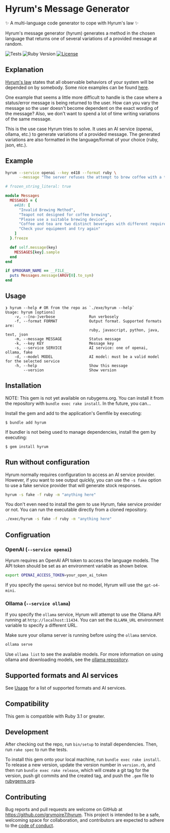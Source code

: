 # Hyrum's Message Generator

✨ A multi-language code generator to cope with Hyrum's law ✨

Hyrum's message generator (hyrum) generates a method in the chosen language that
returns one of several variations of a provided message at random.

![Tests](https://github.com/grymoire7/hyrum/actions/workflows/ruby.yml/badge.svg?branch=main)
![Ruby Version](https://img.shields.io/badge/Ruby-3.3.5-green?logo=Ruby&logoColor=red&label=Ruby%20version&color=green)
[![License](https://img.shields.io/badge/license-MIT-green.svg)](https://github.com/grymoire7/hyrum/blob/main/LICENSE.txt)

## Explanation
[Hyrum's law][hd] states that all observable behaviors of your system will be
depended on by somebody. Some nice examples can be found [here][he].

One example that seems a little more difficult to handle is the case where a
status/error message is being returned to the user. How can you vary the message
so the user doesn't become dependent on the exact wording of the message?
Also, we don't want to spend a lot of time writing variations of the same message.

This is the use case Hyrum tries to solve. It uses an AI service (openai,
ollama, etc.) to generate variations of a provided message. The generated
variations are also formatted in the language/format of your choice (ruby,
json, etc.).

## Example

```bash
hyrum --service openai --key e418 --format ruby \
      --message "The server refuses the attempt to brew coffee with a teapot"
```

```ruby
# frozen_string_literal: true

module Messages
  MESSAGES = {
    e418: [
      "Invalid Brewing Method",
      "Teapot not designed for coffee brewing",
      "Please use a suitable brewing device",
      "Coffee and tea are two distinct beverages with different requirements",
      "Check your equipment and try again"
    ]
  }.freeze

  def self.message(key)
    MESSAGES[key].sample
  end
end

if $PROGRAM_NAME == __FILE__
  puts Messages.message(ARGV[0].to_sym)
end
```

## Usage

```
❯ hyrum --help # OR from the repo as `./exe/hyrum --help`
Usage: hyrum [options]
    -v, --[no-]verbose               Run verbosely
    -f, --format FORMAT              Output format. Supported formats are:
                                     ruby, javascript, python, java, text, json
    -m, --message MESSAGE            Status message
    -k, --key KEY                    Message key
    -s, --service SERVICE            AI service: one of openai, ollama, fake
    -d, --model MODEL                AI model: must be a valid model for the selected service
    -h, --help                       Show this message
        --version                    Show version
```

## Installation
NOTE: This gem is not yet available on rubygems.org. You can install it from the
repository with `bundle exec rake install`.  In the future, you can...

Install the gem and add to the application's Gemfile by executing:

    $ bundle add hyrum

If bundler is not being used to manage dependencies, install the gem by executing:

    $ gem install hyrum

## Run without configuration
Hyrum normally requires configuration to access an AI service provider. However,
if you want to see output quickly, you can use the `-s fake` option to use a fake
service provider that will generate stock responses.

```bash
hyrum -s fake -f ruby -m "anything here"
```

You don't even need to install the gem to use Hyrum, fake service provider or not.
You can run the executable directly from a cloned repository.

```bash
./exec/hyrum -s fake -f ruby -m "anything here"
```

## Configruation

### OpenAI (`--service openai`)
Hyrum requires an OpenAI API token to access the language models. The API token should be
set as an environment variable as shown below.

```bash
export OPENAI_ACCESS_TOKEN=your_open_ai_token
```

If you specify the `openai` service but no model, Hyrum will use the `gpt-o4-mini`.

### Ollama (`--service ollama`)
If you specify the `ollama` service, Hyrum will attempt to use the Ollama API
running at `http://localhost:11434`. You can set the `OLLAMA_URL` environment
variable to specify a different URL.

Make sure your ollama server is running before using the `ollama` service.

```bash
ollama serve
```

Use `ollama list` to see the available models. For more information on using
ollama and downloading models, see the [ollama repository](http://ollama.com).

## Supported formats and AI services

See [Usage](#usage) for a list of supported formats and AI services.

## Compatibility

This gem is compatible with Ruby 3.1 or greater.

## Development

After checking out the repo, run `bin/setup` to install dependencies. Then, run
`rake spec` to run the tests.

To install this gem onto your local machine, run `bundle exec rake install`. To
release a new version, update the version number in `version.rb`, and then run
`bundle exec rake release`, which will create a git tag for the version, push
git commits and the created tag, and push the `.gem` file to
[rubygems.org](https://rubygems.org).

## Contributing

Bug reports and pull requests are welcome on GitHub at
https://github.com/grymoire7/hyrum. This project is intended to be a safe,
welcoming space for collaboration, and contributors are expected to adhere to the
[code of conduct](https://github.com/grymoire7/hyrum/blob/main/CODE_OF_CONDUCT.md).

[hd]: https://www.laws-of-software.com/laws/hyrum/
[he]: https://abenezer.org/blog/hyrum-law-in-golang
